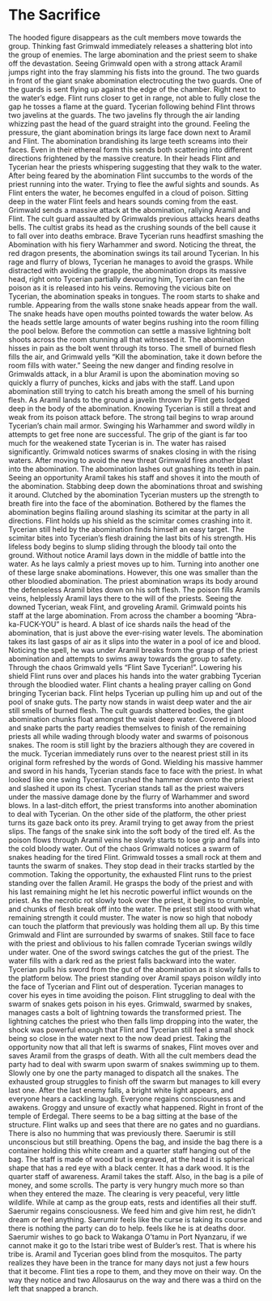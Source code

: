# The Sacrifice
The hooded figure disappears as the cult members move towards the group. Thinking fast Grimwald immediately releases a shattering blot into the group of enemies. The large abomination and the priest seem to shake off the devastation. Seeing Grimwald open with a strong attack Aramil jumps right into the fray slamming his fists into the ground. The two guards in front of the giant snake abomination electrocuting the two guards. One of the guards is sent flying up against the edge of the chamber. Right next to the water’s edge. Flint runs closer to get in range, not able to fully close the gap he tosses a flame at the guard. Tycerian following behind Flint throws two javelins at the guards. The two javelins fly through the air landing whizzing past the head of the guard straight into the ground.
Feeling the pressure, the giant abomination brings its large face down next to Aramil and Flint. The abomination brandishing its large teeth screams into their faces. Even in their ethereal form this sends both scattering into different directions frightened by the massive creature. In their heads Flint and Tycerian hear the priests whispering suggesting that they walk to the water. After being feared by the abomination Flint succumbs to the words of the priest running into the water. Trying to flee the awful sights and sounds. 
As Flint enters the water, he becomes engulfed in a cloud of poison. Sitting deep in the water Flint feels and hears sounds coming from the east. Grimwald sends a massive attack at the abomination, rallying Aramil and Flint. The cult guard assaulted by Grimwalds previous attacks hears deaths bells. The cultist grabs its head as the crushing sounds of the bell cause it to fall over into deaths embrace.
Brave Tycerian runs headfirst smashing the Abomination with his fiery Warhammer and sword. Noticing the threat, the red dragon presents, the abomination swings its tail around Tycerian. In his rage and flurry of blows, Tycerian he manages to avoid the grasps. While distracted with avoiding the grapple, the abomination drops its massive head, right onto Tycerian partially devouring him, Tycerian can feel the poison as it is released into his veins. Removing the vicious bite on Tycerian, the abomination speaks in tongues. The room starts to shake and rumble. Appearing from the walls stone snake heads appear from the wall. The snake heads have open mouths pointed towards the water below. As the heads settle large amounts of water begins rushing into the room filling the pool below. 
Before the commotion can settle a massive lightning bolt shoots across the room stunning all that witnessed it. The abomination hisses in pain as the bolt went through its torso. The smell of burned flesh fills the air, and Grimwald yells “Kill the abomination, take it down before the room fills with water.” 
Seeing the new danger and finding resolve in Grimwalds attack, in a blur Aramil is upon the abomination moving so quickly a flurry of punches, kicks and jabs with the staff. Land upon abomination still trying to catch his breath among the smell of his burning flesh. As Aramil lands to the ground a javelin thrown by Flint gets lodged deep in the body of the abomination. Knowing Tycerian is still a threat and weak from its poison attack before. The strong tail begins to wrap around Tycerian’s chain mail armor. Swinging his Warhammer and sword wildly in attempts to get free none are successful. The grip of the giant is far too much for the weakened state Tycerian is in.
The water has raised significantly. Grimwald notices swarms of snakes closing in with the rising waters. After moving to avoid the new threat Grimwald fires another blast into the abomination. The abomination lashes out gnashing its teeth in pain. Seeing an opportunity Aramil takes his staff and shoves it into the mouth of the abomination. Stabbing deep down the abominations throat and swishing it around. Clutched by the abomination Tycerian musters up the strength to breath fire into the face of the abomination. Bothered by the flames the abomination begins flailing around slashing its scimitar at the party in all directions. Flint holds up his shield as the scimitar comes crashing into it. Tycerian still held by the abomination finds himself an easy target. The scimitar bites into Tycerian’s flesh draining the last bits of his strength. His lifeless body begins to slump sliding through the bloody tail onto the ground. 
Without notice Aramil lays down in the middle of battle into the water. As he lays calmly a priest moves up to him. Turning into another one of these large snake abominations. However, this one was smaller than the other bloodied abomination. The priest abomination wraps its body around the defenseless Aramil bites down on his soft flesh. The poison fills Aramils veins, helplessly Aramil lays there to the will of the priests.
Seeing the downed Tycerian, weak Flint, and groveling Aramil. Grimwald points his staff at the large abomination. From across the chamber a booming “Abra-ka-FUCK-YOU” is heard. A blast of ice shards nails the head of the abomination, that is just above the ever-rising water levels. The abomination takes its last gasps of air as it slips into the water in a pool of ice and blood. 
Noticing the spell, he was under Aramil breaks from the grasp of the priest abomination and attempts to swims away towards the group to safety. Through the chaos Grimwald yells “Flint Save Tycerian!”. Lowering his shield Flint runs over and places his hands into the water grabbing Tycerian through the bloodied water. Flint chants a healing prayer calling on Gond bringing Tycerian back. Flint helps Tycerian up pulling him up and out of the pool of snake guts. 
The party now stands in waist deep water and the air still smells of burned flesh. The cult guards shattered bodies, the giant abomination chunks float amongst the waist deep water. Covered in blood and snake parts the party readies themselves to finish of the remaining priests all while wading through bloody water and swarms of poisonous snakes. The room is still light by the braziers although they are covered in the muck.
Tycerian immediately runs over to the nearest priest still in its original form refreshed by the words of Gond. Wielding his massive hammer and sword in his hands, Tycerian stands face to face with the priest. In what looked like one swing Tycerian crushed the hammer down onto the priest and slashed it upon its chest. Tycerian stands tall as the priest waivers under the massive damage done by the flurry of Warhammer and sword blows. In a last-ditch effort, the priest transforms into another abomination to deal with Tycerian.
On the other side of the platform, the other priest turns its gaze back onto its prey. Aramil trying to get away from the priest slips. The fangs of the snake sink into the soft body of the tired elf. As the poison flows through Aramil veins he slowly starts to lose grip and falls into the cold bloody water.
Out of the chaos Grimwald notices a swarm of snakes heading for the tired Flint. Grimwald tosses a small rock at them and taunts the swarm of snakes. They stop dead in their tracks startled by the commotion. Taking the opportunity, the exhausted Flint runs to the priest standing over the fallen Aramil. He grasps the body of the priest and with his last remaining might he let his necrotic powerful inflict wounds on the priest. As the necrotic rot slowly took over the priest, it begins to crumble, and chunks of flesh break off into the water. The priest still stood with what remaining strength it could muster. 
The water is now so high that nobody can touch the platform that previously was holding them all up. By this time Grimwald and Flint are surrounded by swarms of snakes. Still face to face with the priest and oblivious to his fallen comrade Tycerian swings wildly under water. One of the sword swings catches the gut of the priest. The water fills with a dark red as the priest falls backward into the water. Tycerian pulls his sword from the gut of the abomination as it slowly falls to the platform below. 
The priest standing over Aramil spays poison wildly into the face of Tycerian and Flint out of desperation. Tycerian manages to cover his eyes in time avoiding the poison. Flint struggling to deal with the swarm of snakes gets poison in his eyes. 
Grimwald, swarmed by snakes, manages casts a bolt of lightning towards the transformed priest. The lightning catches the priest who then falls limp dropping into the water, the shock was powerful enough that Flint and Tycerian still feel a small shock being so close in the water next to the now dead priest. Taking the opportunity now that all that left is swarms of snakes, Flint moves over and saves Aramil from the grasps of death. 
With all the cult members dead the party had to deal with swarm upon swarm of snakes swimming up to them. Slowly one by one the party managed to dispatch all the snakes. The exhausted group struggles to finish off the swarm but manages to kill every last one. 
After the last enemy falls, a bright white light appears, and everyone hears a cackling laugh. Everyone regains consciousness and awakens. Groggy and unsure of exactly what happened.  Right in front of the temple of Erdegal. There seems to be a bag sitting at the base of the structure. 
Flint walks up and sees that there are no gates and no guardians. There is also no humming that was previously there. Saerumir is still unconscious but still breathing. Opens the bag, and inside the bag there is a container holding this white cream and a quarter staff hanging out of the bag. The staff is made of wood but is engraved, at the head it is spherical shape that has a red eye with a black center. It has a dark wood. It is the quarter staff of awareness. Aramil takes the staff. Also, in the bag is a pile of money, and some scrolls. The party is very hungry much more so than when they entered the maze. 
The clearing is very peaceful, very little wildlife. While at camp as the group eats, rests and identifies all their stuff. Saerumir regains consciousness. We feed him and give him rest, he didn’t dream or feel anything. Saerumir feels like the curse is taking its course and there is nothing the party can do to help. feels like he is at deaths door. Saerumir wishes to go back to Wakanga O’tamu in Port Nyanzaru, if we cannot make it go to the Istari tribe west of Bulder’s rest. That is where his tribe is. Aramil and Tycerian goes blind from the mosquitos. The party realizes they have been in the trance for many days not just a few hours that it become. Flint ties a rope to them, and they move on their way. On the way they notice and two Allosaurus on the way and there was a third on the left that snapped a branch.
